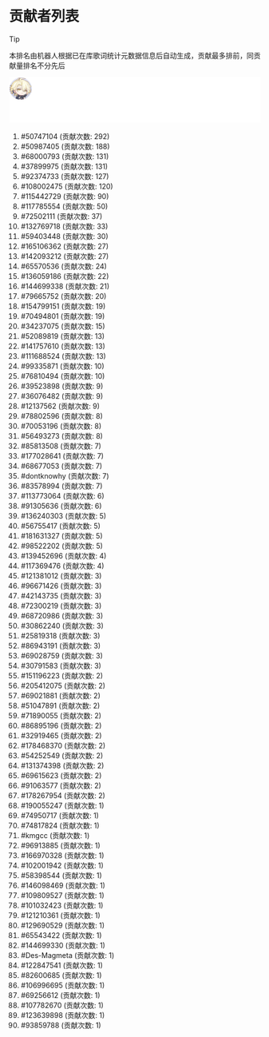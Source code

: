 # 贡献者列表

> [!TIP]
> 本排名由机器人根据已在库歌词统计元数据信息后自动生成，贡献最多排前，同贡献量排名不分先后

![贡献者头像画廊](./CONTRIBUTORS.svg)

1. #50747104 (贡献次数: 292)
2. #50987405 (贡献次数: 188)
3. #68000793 (贡献次数: 131)
4. #37899975 (贡献次数: 131)
5. #92374733 (贡献次数: 127)
6. #108002475 (贡献次数: 120)
7. #115442729 (贡献次数: 90)
8. #117785554 (贡献次数: 50)
9. #72502111 (贡献次数: 37)
10. #132769718 (贡献次数: 33)
11. #59403448 (贡献次数: 30)
12. #165106362 (贡献次数: 27)
13. #142093212 (贡献次数: 27)
14. #65570536 (贡献次数: 24)
15. #136059186 (贡献次数: 22)
16. #144699338 (贡献次数: 21)
17. #79665752 (贡献次数: 20)
18. #154799151 (贡献次数: 19)
19. #70494801 (贡献次数: 19)
20. #34237075 (贡献次数: 15)
21. #52089819 (贡献次数: 13)
22. #141757610 (贡献次数: 13)
23. #111688524 (贡献次数: 13)
24. #99335871 (贡献次数: 10)
25. #76810494 (贡献次数: 10)
26. #39523898 (贡献次数: 9)
27. #36076482 (贡献次数: 9)
28. #12137562 (贡献次数: 9)
29. #78802596 (贡献次数: 8)
30. #70053196 (贡献次数: 8)
31. #56493273 (贡献次数: 8)
32. #85813508 (贡献次数: 7)
33. #177028641 (贡献次数: 7)
34. #68677053 (贡献次数: 7)
35. #dontknowhy (贡献次数: 7)
36. #83578994 (贡献次数: 7)
37. #113773064 (贡献次数: 6)
38. #91305636 (贡献次数: 6)
39. #136240303 (贡献次数: 5)
40. #56755417 (贡献次数: 5)
41. #181631327 (贡献次数: 5)
42. #98522202 (贡献次数: 5)
43. #139452696 (贡献次数: 4)
44. #117369476 (贡献次数: 4)
45. #121381012 (贡献次数: 3)
46. #96671426 (贡献次数: 3)
47. #42143735 (贡献次数: 3)
48. #72300219 (贡献次数: 3)
49. #68720986 (贡献次数: 3)
50. #30862240 (贡献次数: 3)
51. #25819318 (贡献次数: 3)
52. #86943191 (贡献次数: 3)
53. #69028759 (贡献次数: 3)
54. #30791583 (贡献次数: 3)
55. #151196223 (贡献次数: 2)
56. #205412075 (贡献次数: 2)
57. #69021881 (贡献次数: 2)
58. #51047891 (贡献次数: 2)
59. #71890055 (贡献次数: 2)
60. #86895196 (贡献次数: 2)
61. #32919465 (贡献次数: 2)
62. #178468370 (贡献次数: 2)
63. #54252549 (贡献次数: 2)
64. #131374398 (贡献次数: 2)
65. #69615623 (贡献次数: 2)
66. #91063577 (贡献次数: 2)
67. #178267954 (贡献次数: 2)
68. #190055247 (贡献次数: 1)
69. #74950717 (贡献次数: 1)
70. #74817824 (贡献次数: 1)
71. #kmgcc (贡献次数: 1)
72. #96913885 (贡献次数: 1)
73. #166970328 (贡献次数: 1)
74. #102001942 (贡献次数: 1)
75. #58398544 (贡献次数: 1)
76. #146098469 (贡献次数: 1)
77. #109809527 (贡献次数: 1)
78. #101032423 (贡献次数: 1)
79. #121210361 (贡献次数: 1)
80. #129690529 (贡献次数: 1)
81. #65543422 (贡献次数: 1)
82. #144699330 (贡献次数: 1)
83. #Des-Magmeta (贡献次数: 1)
84. #122847541 (贡献次数: 1)
85. #82600685 (贡献次数: 1)
86. #106996695 (贡献次数: 1)
87. #69256612 (贡献次数: 1)
88. #107782670 (贡献次数: 1)
89. #123639898 (贡献次数: 1)
90. #93859788 (贡献次数: 1)
